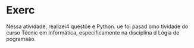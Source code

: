# Exerc
Nessa atividade, realizei4 questõe e Python. ue foi pasad omo tividade do curso Técnic em Informática, especificamente na disciplina d Lógia de pogramaão.
